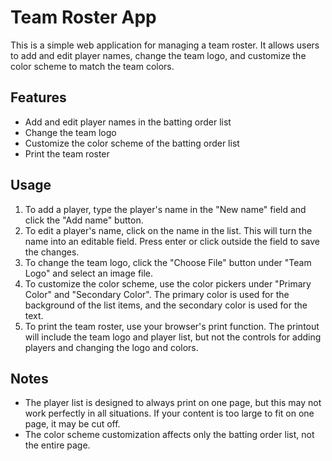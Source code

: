 # Team Roster App

This is a simple web application for managing a team roster. It allows users to add and edit player names, change the team logo, and customize the color scheme to match the team colors.

## Features

- Add and edit player names in the batting order list
- Change the team logo
- Customize the color scheme of the batting order list
- Print the team roster

## Usage

1. To add a player, type the player's name in the "New name" field and click the "Add name" button.
2. To edit a player's name, click on the name in the list. This will turn the name into an editable field. Press enter or click outside the field to save the changes.
3. To change the team logo, click the "Choose File" button under "Team Logo" and select an image file.
4. To customize the color scheme, use the color pickers under "Primary Color" and "Secondary Color". The primary color is used for the background of the list items, and the secondary color is used for the text.
5. To print the team roster, use your browser's print function. The printout will include the team logo and player list, but not the controls for adding players and changing the logo and colors.

## Notes

- The player list is designed to always print on one page, but this may not work perfectly in all situations. If your content is too large to fit on one page, it may be cut off.
- The color scheme customization affects only the batting order list, not the entire page.